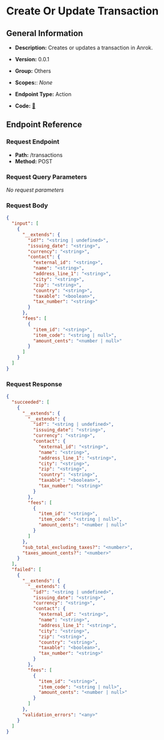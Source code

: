 # Create Or Update Transaction

## General Information

- **Description:** Creates or updates a transaction in Anrok.

- **Version:** 0.0.1
- **Group:** Others
- **Scopes:**: _None_
- **Endpoint Type:** Action
- **Code:** [🔗](https://github.com/NangoHQ/integration-templates/tree/main/integrations/anrok/actions/create-or-update-transaction.ts)

## Endpoint Reference

### Request Endpoint

- **Path:** /transactions
- **Method:** POST

### Request Query Parameters

_No request parameters_

### Request Body

```json
{
  "input": [
    {
      "__extends": {
        "id?": "<string | undefined>",
        "issuing_date": "<string>",
        "currency": "<string>",
        "contact": {
          "external_id": "<string>",
          "name": "<string>",
          "address_line_1": "<string>",
          "city": "<string>",
          "zip": "<string>",
          "country": "<string>",
          "taxable": "<boolean>",
          "tax_number": "<string>"
        }
      },
      "fees": [
        {
          "item_id": "<string>",
          "item_code": "<string | null>",
          "amount_cents": "<number | null>"
        }
      ]
    }
  ]
}
```

### Request Response

```json
{
  "succeeded": [
    {
      "__extends": {
        "__extends": {
          "id?": "<string | undefined>",
          "issuing_date": "<string>",
          "currency": "<string>",
          "contact": {
            "external_id": "<string>",
            "name": "<string>",
            "address_line_1": "<string>",
            "city": "<string>",
            "zip": "<string>",
            "country": "<string>",
            "taxable": "<boolean>",
            "tax_number": "<string>"
          }
        },
        "fees": [
          {
            "item_id": "<string>",
            "item_code": "<string | null>",
            "amount_cents": "<number | null>"
          }
        ]
      },
      "sub_total_excluding_taxes?": "<number>",
      "taxes_amount_cents?": "<number>"
    }
  ],
  "failed": [
    {
      "__extends": {
        "__extends": {
          "id?": "<string | undefined>",
          "issuing_date": "<string>",
          "currency": "<string>",
          "contact": {
            "external_id": "<string>",
            "name": "<string>",
            "address_line_1": "<string>",
            "city": "<string>",
            "zip": "<string>",
            "country": "<string>",
            "taxable": "<boolean>",
            "tax_number": "<string>"
          }
        },
        "fees": [
          {
            "item_id": "<string>",
            "item_code": "<string | null>",
            "amount_cents": "<number | null>"
          }
        ]
      },
      "validation_errors": "<any>"
    }
  ]
}
```
